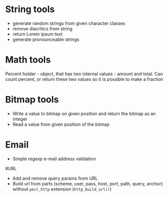 # String tools
- generate random strings from given character classes
- remove diacritics from string
- return Lorem ipsum text
- generate pronounceable strings

# Math tools
Percent holder - object, that has two internal values - amount and total. Can count percent, or return these two values so it is possible to make a fraction

# Bitmap tools
- Write a value to bitmap on given position and return the bitmap as an integer
- Read a value from given position of the bitmap

# Email
- Simple regexp e-mail address validation

#URL
- Add and remove query params from URL
- Build url from parts (scheme, user, pass, host, port, path, query, anchor) without `pecl_http` extension (`http_build_url()`)
